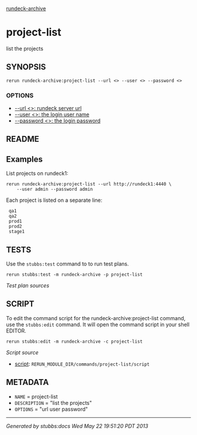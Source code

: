 [rundeck-archive](../../index.html)
# project-list 

list the projects

## SYNOPSIS

    rerun rundeck-archive:project-list --url <> --user <> --password <>

### OPTIONS

* [    --url <>: rundeck server url](../../options/url/index.html)
* [    --user <>: the login user name](../../options/user/index.html)
* [    --password <>: the login password](../../options/password/index.html)

## README

Examples
--------

List projects on rundeck1:

    rerun rundeck-archive:project-list --url http://rundeck1:4440 \
        --user admin --password admin 

Each project is listed on a separate line:

     qa1
     qa2
     prod1
     prod2
     stage1

## TESTS

Use the `stubbs:test` command to to run test plans.

    rerun stubbs:test -m rundeck-archive -p project-list

*Test plan sources*



## SCRIPT

To edit the command script for the rundeck-archive:project-list command, 
use the `stubbs:edit`
command. It will open the command script in your shell EDITOR.

    rerun stubbs:edit -m rundeck-archive -c project-list

*Script source*

* [script](script.html): `RERUN_MODULE_DIR/commands/project-list/script`

## METADATA

* `NAME` = project-list
* `DESCRIPTION` = "list the projects"
* `OPTIONS` = "url user password"

----

*Generated by stubbs:docs Wed May 22 19:51:20 PDT 2013*

